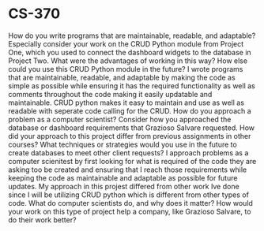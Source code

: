 # CS-370
How do you write programs that are maintainable, readable, and adaptable? Especially consider your work on the CRUD Python module from Project One, which you used to connect the dashboard widgets to the database in Project Two. What were the advantages of working in this way? How else could you use this CRUD Python module in the future?
I wrote programs that are maintainable, readable, and adaptable by making the code as simple as possible while ensuring it has the required functionality as well as comments throughout the code making it easily updatable and maintainable. CRUD python makes it easy to maintain and use as well as readable with seperate code calling for the CRUD.
How do you approach a problem as a computer scientist? Consider how you approached the database or dashboard requirements that Grazioso Salvare requested. How did your approach to this project differ from previous assignments in other courses? What techniques or strategies would you use in the future to create databases to meet other client requests?
I approach problems as a computer scienitest by first looking for what is required of the code they are asking too be created and ensuring that I reach those requirements while keeping the code as maintainable and adaptable as possible for future updates. My approach in this projest differed from other work Ive done since I will be utilizing CRUD python which is different from other types of code.
What do computer scientists do, and why does it matter? How would your work on this type of project help a company, like Grazioso Salvare, to do their work better?

